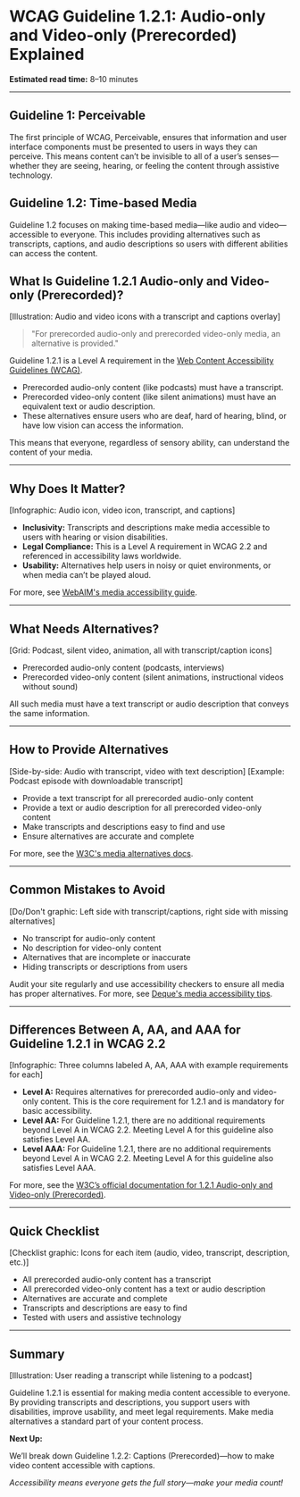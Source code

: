 <!--
title: WCAG Guideline 1.2.1: Audio-only and Video-only (Prerecorded) Explained
series: Making the Web Accessible for All
description: A practical guide to WCAG Guideline 1.2.1 (Audio-only and Video-only, Prerecorded)—what it means, why it matters, and how to make media content accessible.
keywords: wcag 1.2.1, audio-only, video-only, accessibility, captions, transcripts, web standards, digital inclusion
image: wcag-1-2-1-audio-video-prerecorded.png
imageAlt: Illustration of audio and video icons with transcript and captions
-->

# **WCAG Guideline 1.2.1: Audio-only and Video-only (Prerecorded) Explained**

**Estimated read time:** 8–10 minutes

---

## **Guideline 1: Perceivable**

The first principle of WCAG, Perceivable, ensures that information and user interface components must be presented to users in ways they can perceive. This means content can’t be invisible to all of a user’s senses—whether they are seeing, hearing, or feeling the content through assistive technology.

## **Guideline 1.2: Time-based Media**

Guideline 1.2 focuses on making time-based media—like audio and video—accessible to everyone. This includes providing alternatives such as transcripts, captions, and audio descriptions so users with different abilities can access the content.

## **What Is Guideline 1.2.1 Audio-only and Video-only (Prerecorded)?**

[Illustration: Audio and video icons with a transcript and captions overlay]

> "For prerecorded audio-only and prerecorded video-only media, an alternative is provided."

Guideline 1.2.1 is a Level A requirement in the [Web Content Accessibility Guidelines (WCAG)](https://www.w3.org/WAI/WCAG22/quickref/#audio-only-and-video-only-prerecorded).

- Prerecorded audio-only content (like podcasts) must have a transcript.
- Prerecorded video-only content (like silent animations) must have an equivalent text or audio description.
- These alternatives ensure users who are deaf, hard of hearing, blind, or have low vision can access the information.

This means that everyone, regardless of sensory ability, can understand the content of your media.

---

## **Why Does It Matter?**

[Infographic: Audio icon, video icon, transcript, and captions]

- **Inclusivity:** Transcripts and descriptions make media accessible to users with hearing or vision disabilities.
- **Legal Compliance:** This is a Level A requirement in WCAG 2.2 and referenced in accessibility laws worldwide.
- **Usability:** Alternatives help users in noisy or quiet environments, or when media can’t be played aloud.

For more, see [WebAIM's media accessibility guide](https://webaim.org/techniques/captions/).

---

## **What Needs Alternatives?**

[Grid: Podcast, silent video, animation, all with transcript/caption icons]

- Prerecorded audio-only content (podcasts, interviews)
- Prerecorded video-only content (silent animations, instructional videos without sound)

All such media must have a text transcript or audio description that conveys the same information.

---

## **How to Provide Alternatives**

[Side-by-side: Audio with transcript, video with text description]
[Example: Podcast episode with downloadable transcript]

- Provide a text transcript for all prerecorded audio-only content
- Provide a text or audio description for all prerecorded video-only content
- Make transcripts and descriptions easy to find and use
- Ensure alternatives are accurate and complete

For more, see the [W3C's media alternatives docs](https://www.w3.org/WAI/WCAG22/Understanding/audio-only-and-video-only-prerecorded.html).

---

## **Common Mistakes to Avoid**

[Do/Don't graphic: Left side with transcript/captions, right side with missing alternatives]

- No transcript for audio-only content
- No description for video-only content
- Alternatives that are incomplete or inaccurate
- Hiding transcripts or descriptions from users

Audit your site regularly and use accessibility checkers to ensure all media has proper alternatives. For more, see [Deque's media accessibility tips](https://www.deque.com/blog/video-accessibility-tips/).

---

## **Differences Between A, AA, and AAA for Guideline 1.2.1 in WCAG 2.2**

[Infographic: Three columns labeled A, AA, AAA with example requirements for each]

- **Level A:** Requires alternatives for prerecorded audio-only and video-only content. This is the core requirement for 1.2.1 and is mandatory for basic accessibility.
- **Level AA:** For Guideline 1.2.1, there are no additional requirements beyond Level A in WCAG 2.2. Meeting Level A for this guideline also satisfies Level AA.
- **Level AAA:** For Guideline 1.2.1, there are no additional requirements beyond Level A in WCAG 2.2. Meeting Level A for this guideline also satisfies Level AAA.

For more, see the [W3C’s official documentation for 1.2.1 Audio-only and Video-only (Prerecorded)](https://www.w3.org/WAI/WCAG22/Understanding/audio-only-and-video-only-prerecorded.html).

---

## **Quick Checklist**

[Checklist graphic: Icons for each item (audio, video, transcript, description, etc.)]

- All prerecorded audio-only content has a transcript
- All prerecorded video-only content has a text or audio description
- Alternatives are accurate and complete
- Transcripts and descriptions are easy to find
- Tested with users and assistive technology

---

## **Summary**

[Illustration: User reading a transcript while listening to a podcast]

Guideline 1.2.1 is essential for making media content accessible to everyone. By providing transcripts and descriptions, you support users with disabilities, improve usability, and meet legal requirements. Make media alternatives a standard part of your content process.

**Next Up:**

We’ll break down Guideline 1.2.2: Captions (Prerecorded)—how to make video content accessible with captions.

*Accessibility means everyone gets the full story—make your media count!*
